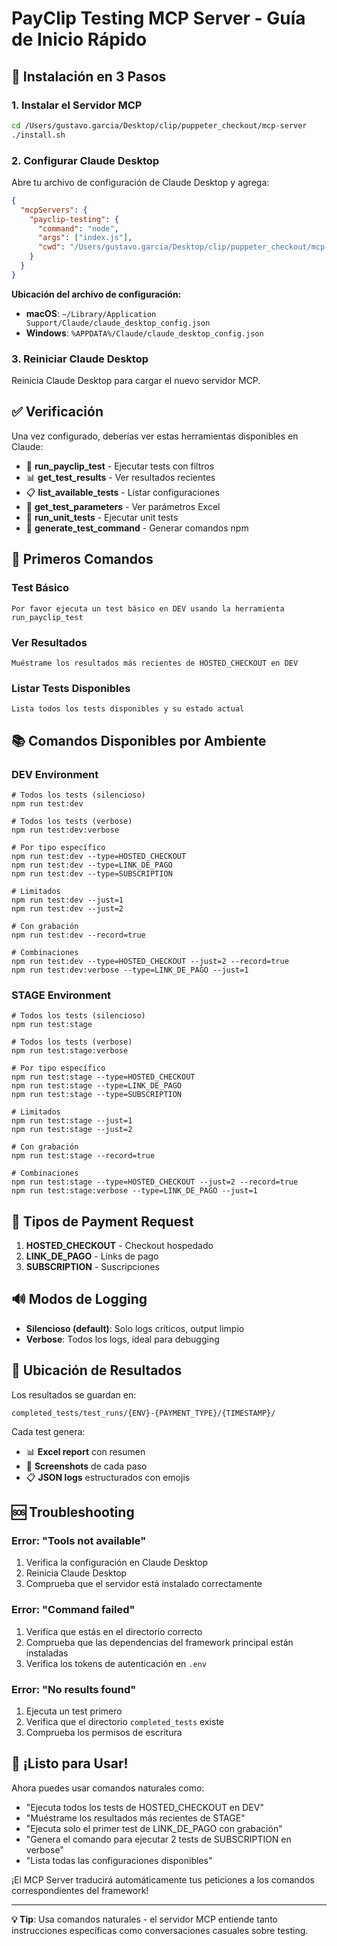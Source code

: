 # PayClip Testing MCP Server - Guía de Inicio Rápido

## 🚀 Instalación en 3 Pasos

### 1. Instalar el Servidor MCP

```bash
cd /Users/gustavo.garcia/Desktop/clip/puppeter_checkout/mcp-server
./install.sh
```

### 2. Configurar Claude Desktop

Abre tu archivo de configuración de Claude Desktop y agrega:

```json
{
  "mcpServers": {
    "payclip-testing": {
      "command": "node",
      "args": ["index.js"],
      "cwd": "/Users/gustavo.garcia/Desktop/clip/puppeter_checkout/mcp-server"
    }
  }
}
```

**Ubicación del archivo de configuración:**

- **macOS**: `~/Library/Application Support/Claude/claude_desktop_config.json`
- **Windows**: `%APPDATA%/Claude/claude_desktop_config.json`

### 3. Reiniciar Claude Desktop

Reinicia Claude Desktop para cargar el nuevo servidor MCP.

## ✅ Verificación

Una vez configurado, deberías ver estas herramientas disponibles en Claude:

- 🧪 **run_payclip_test** - Ejecutar tests con filtros
- 📊 **get_test_results** - Ver resultados recientes
- 📋 **list_available_tests** - Listar configuraciones
- 📄 **get_test_parameters** - Ver parámetros Excel
- 🔧 **run_unit_tests** - Ejecutar unit tests
- 🚀 **generate_test_command** - Generar comandos npm

## 🎯 Primeros Comandos

### Test Básico

```
Por favor ejecuta un test básico en DEV usando la herramienta run_payclip_test
```

### Ver Resultados

```
Muéstrame los resultados más recientes de HOSTED_CHECKOUT en DEV
```

### Listar Tests Disponibles

```
Lista todos los tests disponibles y su estado actual
```

## 📚 Comandos Disponibles por Ambiente

### DEV Environment

```
# Todos los tests (silencioso)
npm run test:dev

# Todos los tests (verbose)
npm run test:dev:verbose

# Por tipo específico
npm run test:dev --type=HOSTED_CHECKOUT
npm run test:dev --type=LINK_DE_PAGO
npm run test:dev --type=SUBSCRIPTION

# Limitados
npm run test:dev --just=1
npm run test:dev --just=2

# Con grabación
npm run test:dev --record=true

# Combinaciones
npm run test:dev --type=HOSTED_CHECKOUT --just=2 --record=true
npm run test:dev:verbose --type=LINK_DE_PAGO --just=1
```

### STAGE Environment

```
# Todos los tests (silencioso)
npm run test:stage

# Todos los tests (verbose)
npm run test:stage:verbose

# Por tipo específico
npm run test:stage --type=HOSTED_CHECKOUT
npm run test:stage --type=LINK_DE_PAGO
npm run test:stage --type=SUBSCRIPTION

# Limitados
npm run test:stage --just=1
npm run test:stage --just=2

# Con grabación
npm run test:stage --record=true

# Combinaciones
npm run test:stage --type=HOSTED_CHECKOUT --just=2 --record=true
npm run test:stage:verbose --type=LINK_DE_PAGO --just=1
```

## 🎯 Tipos de Payment Request

1. **HOSTED_CHECKOUT** - Checkout hospedado
2. **LINK_DE_PAGO** - Links de pago
3. **SUBSCRIPTION** - Suscripciones

## 🔊 Modos de Logging

- **Silencioso (default)**: Solo logs críticos, output limpio
- **Verbose**: Todos los logs, ideal para debugging

## 📁 Ubicación de Resultados

Los resultados se guardan en:

```
completed_tests/test_runs/{ENV}-{PAYMENT_TYPE}/{TIMESTAMP}/
```

Cada test genera:

- 📊 **Excel report** con resumen
- 📸 **Screenshots** de cada paso
- 📋 **JSON logs** estructurados con emojis

## 🆘 Troubleshooting

### Error: "Tools not available"

1. Verifica la configuración en Claude Desktop
2. Reinicia Claude Desktop
3. Comprueba que el servidor está instalado correctamente

### Error: "Command failed"

1. Verifica que estás en el directorio correcto
2. Comprueba que las dependencias del framework principal están instaladas
3. Verifica los tokens de autenticación en `.env`

### Error: "No results found"

1. Ejecuta un test primero
2. Verifica que el directorio `completed_tests` existe
3. Comprueba los permisos de escritura

## 🎉 ¡Listo para Usar!

Ahora puedes usar comandos naturales como:

- "Ejecuta todos los tests de HOSTED_CHECKOUT en DEV"
- "Muéstrame los resultados más recientes de STAGE"
- "Ejecuta solo el primer test de LINK_DE_PAGO con grabación"
- "Genera el comando para ejecutar 2 tests de SUBSCRIPTION en verbose"
- "Lista todas las configuraciones disponibles"

¡El MCP Server traducirá automáticamente tus peticiones a los comandos correspondientes del framework!

---

**💡 Tip**: Usa comandos naturales - el servidor MCP entiende tanto instrucciones específicas como conversaciones casuales sobre testing.
